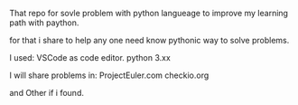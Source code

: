 That repo for sovle problem with python langueage to improve my learning path with paython.

for that i share to help any one need know pythonic way to solve problems.

I used: 
VSCode as code editor.
python 3.xx

I will share problems in:
  ProjectEuler.com
  checkio.org
  
 and Other if  i found.
 
